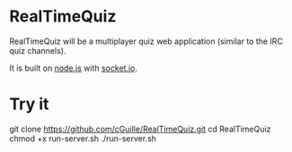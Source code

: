 RealTimeQuiz
============

RealTimeQuiz will be a multiplayer quiz web application (similar to the IRC quiz channels).

It is built on [node.js](http://nodejs.org/) with [socket.io](http://socket.io/).

Try it
======

  git clone https://github.com/cGuille/RealTimeQuiz.git
  cd RealTimeQuiz
  chmod +x run-server.sh
  ./run-server.sh
